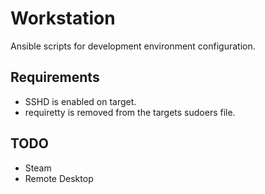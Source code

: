 Workstation
===========

Ansible scripts for development environment configuration.

## Requirements
* SSHD is enabled on target.
* requiretty is removed from the targets sudoers file.

## TODO
* Steam
* Remote Desktop
